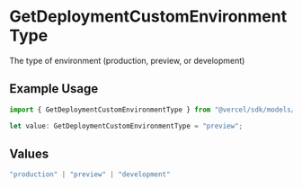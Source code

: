 # GetDeploymentCustomEnvironmentType

The type of environment (production, preview, or development)

## Example Usage

```typescript
import { GetDeploymentCustomEnvironmentType } from "@vercel/sdk/models/getdeploymentop.js";

let value: GetDeploymentCustomEnvironmentType = "preview";
```

## Values

```typescript
"production" | "preview" | "development"
```